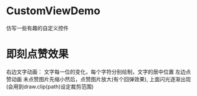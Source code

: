 # CustomViewDemo
仿写一些有趣的自定义控件
# 即刻点赞效果
右边文字动画：
文字每一位的变化，每个字符分别绘制，文字的居中位置
左边点赞动画
未点赞图片先缩小然后，点赞图片放大(有个回弹效果),
上面闪光逐渐出现(会用到draw.clip(path)设定裁剪范围)




